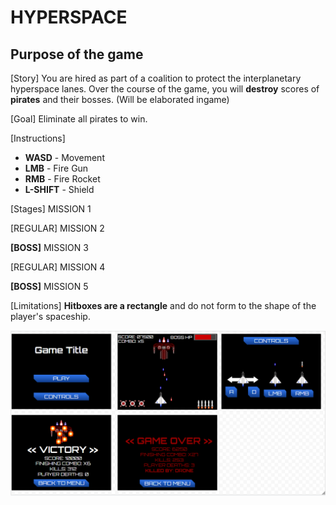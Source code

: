 # HYPERSPACE

## Purpose of the game
[Story] 
You are hired as part of a coalition to protect the interplanetary hyperspace lanes. Over the course of the game, you will **destroy** scores of **pirates** and their bosses. (Will be elaborated ingame)

[Goal]
Eliminate all pirates to win.

[Instructions]
* **WASD** - Movement
* **LMB** - Fire Gun
* **RMB** - Fire Rocket
* **L-SHIFT** - Shield

[Stages]
MISSION 1

[REGULAR]
MISSION 2

**[BOSS]**
MISSION 3

[REGULAR]
MISSION 4

**[BOSS]**
MISSION 5

[Limitations]
**Hitboxes are a rectangle** and do not form to the shape of the player's spaceship.

![](images/storyboard.png "Screen Mockup")
